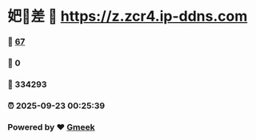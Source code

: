 # 妑🔭差 :link: https://z.zcr4.ip-ddns.com 
### :page_facing_up: [67](https://z.zcr4.ip-ddns.com/tag.html) 
### :speech_balloon: 0 
### :hibiscus: 334293 
### :alarm_clock: 2025-09-23 00:25:39 
### Powered by :heart: [Gmeek](https://github.com/Meekdai/Gmeek)
